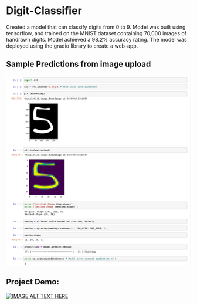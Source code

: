 # Digit-Classifier

Created a model that can classify digits from 0 to 9. Model was built using tensorflow, and trained on the MNIST dataset containing 70,000
images of handrawn digits. Model achieved a 98.2% accuracy rating. The model was deployed using the gradio library to create a web-app.

## Sample Predictions from image upload
![](/Images/uploaded_5.png)
![](/Images/prediction_5.png)

## Project Demo:

[![IMAGE ALT TEXT HERE](https://img.youtube.com/vi/hczp3NymMwQ/0.jpg)](https://www.youtube.com/watch?v=hczp3NymMwQ)
